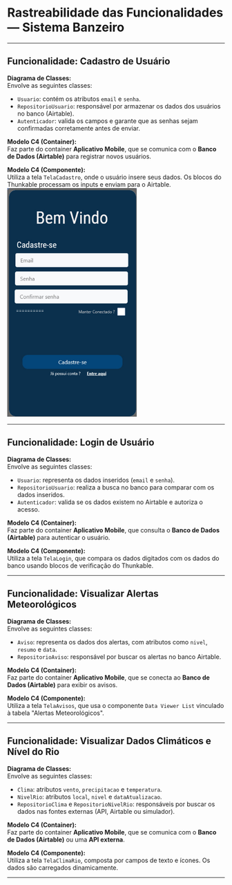 # Rastreabilidade das Funcionalidades — Sistema Banzeiro

---

## Funcionalidade: Cadastro de Usuário

**Diagrama de Classes:**  
Envolve as seguintes classes:

- `Usuario`: contém os atributos `email` e `senha`.
- `RepositorioUsuario`: responsável por armazenar os dados dos usuários no banco (Airtable).
- `Autenticador`: valida os campos e garante que as senhas sejam confirmadas corretamente antes de enviar.

**Modelo C4 (Container):**  
Faz parte do container **Aplicativo Mobile**, que se comunica com o **Banco de Dados (Airtable)** para registrar novos usuários.

**Modelo C4 (Componente):**  
Utiliza a tela `TelaCadastro`, onde o usuário insere seus dados. Os blocos do Thunkable processam os inputs e enviam para o Airtable.
<img src="https://github.com/IAGOx46/ESI-TP1/blob/84b229c99fd748bafd7753cbc870bc3bfe1dc9fc/images/Tela_cadastro.jpg" width="300">

---

## Funcionalidade: Login de Usuário

**Diagrama de Classes:**  
Envolve as seguintes classes:

- `Usuario`: representa os dados inseridos (`email` e `senha`).
- `RepositorioUsuario`: realiza a busca no banco para comparar com os dados inseridos.
- `Autenticador`: valida se os dados existem no Airtable e autoriza o acesso.

**Modelo C4 (Container):**  
Faz parte do container **Aplicativo Mobile**, que consulta o **Banco de Dados (Airtable)** para autenticar o usuário.

**Modelo C4 (Componente):**  
Utiliza a tela `TelaLogin`, que compara os dados digitados com os dados do banco usando blocos de verificação do Thunkable.

---

## Funcionalidade: Visualizar Alertas Meteorológicos

**Diagrama de Classes:**  
Envolve as seguintes classes:

- `Aviso`: representa os dados dos alertas, com atributos como `nivel`, `resumo` e `data`.
- `RepositorioAviso`: responsável por buscar os alertas no banco Airtable.

**Modelo C4 (Container):**  
Faz parte do container **Aplicativo Mobile**, que se conecta ao **Banco de Dados (Airtable)** para exibir os avisos.

**Modelo C4 (Componente):**  
Utiliza a tela `TelaAvisos`, que usa o componente `Data Viewer List` vinculado à tabela "Alertas Meteorológicos".

---

## Funcionalidade: Visualizar Dados Climáticos e Nível do Rio

**Diagrama de Classes:**  
Envolve as seguintes classes:

- `Clima`: atributos `vento`, `precipitacao` e `temperatura`.
- `NivelRio`: atributos `local`, `nivel` e `dataAtualizacao`.
- `RepositorioClima` e `RepositorioNivelRio`: responsáveis por buscar os dados nas fontes externas (API, Airtable ou simulador).

**Modelo C4 (Container):**  
Faz parte do container **Aplicativo Mobile**, que se comunica com o **Banco de Dados (Airtable)** ou uma **API externa**.

**Modelo C4 (Componente):**  
Utiliza a tela `TelaClimaRio`, composta por campos de texto e ícones. Os dados são carregados dinamicamente.

---
